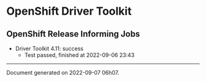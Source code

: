 
OpenShift Driver Toolkit
========================

OpenShift Release Informing Jobs
--------------------------------



* Driver Toolkit 4.11: success
  - Test passed, finished at 2022-09-06 23:43






---
Document generated on 2022-09-07 06h07.
